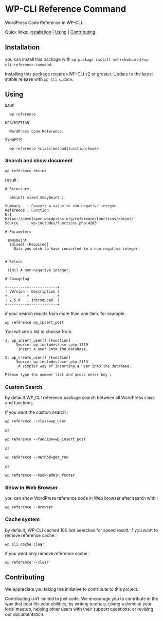 # WP-CLI Reference Command

WordPress Code Reference in WP-CLI.

Quick links: [Installation](#installation) | [Using](#using) | [Contributing](#contributing)

## Installation

you can install this package with `wp package install mehrshaddarzi/wp-cli-reference-command`.

Installing this package requires WP-CLI v2 or greater. Update to the latest stable release with `wp cli update`.

## Using

```
NAME

  wp reference

DESCRIPTION

  WordPress Code Reference.

SYNOPSIS

  wp reference <class|method|function|hook>

```

### Search and show document

```
wp reference absint
```
result :
```
# Structure

  absint( mixed $maybeint );

Summary   : Convert a value to non-negative integer.
Reference : Function
Url       : https://developer.wordpress.org/reference/functions/absint/
Source    : wp-includes/functions.php:4283

# Parameters

 $maybeint
  (mixed) {Required}
    Data you wish to have converted to a non-negative integer.


# Return

 (int) A non-negative integer.

# Changelog

+---------+-------------+
| Version | Description |
+---------+-------------+
| 2.5.0   | Introduced. |
+---------+-------------+
```

if your search results from more than one item.
for example :

````
wp reference wp_insert_post
````

You will see a list to choose from.

````
1. wp_insert_user() [Function]
     Source: wp-includes/user.php:1519
      Insert a user into the database.

2. wp_create_user() [Function]
     Source: wp-includes/user.php:2113
      A simpler way of inserting a user into the database.

Please type the number list and press enter key :
````

### Custom Search

by default WP_CLI reference package search between all WordPress class and functions.

if you want the custom search :

````
wp reference --class=wp_user
````

or

````
wp reference --funcion=wp_insert_post
````

or

````
wp reference --method=get_row
````

or

````
wp reference --hook=admin_footer
````


### Show in Web Browser

you can show WordPress reference code in Web browser after search with :

````
wp reference --browser
````

### Cache system

by default, WP-CLI cached 100 last searches for speed result. if you want to remove reference cache :

````
wp cli cache clear
````

if you want only remove reference cache :

````
wp reference --clear
````

## Contributing

We appreciate you taking the initiative to contribute to this project.

Contributing isn’t limited to just code. We encourage you to contribute in the way that best fits your abilities, by writing tutorials, giving a demo at your local meetup, helping other users with their support questions, or revising our documentation.